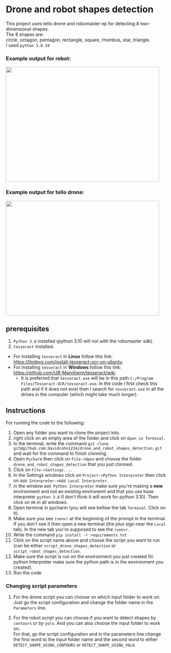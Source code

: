 # Drone and robot shapes detection
This project uses tello drone and robomaster ep for detecting 8 two-dimensional shapes.  
The 8 shapes are:  
circle, octagon, pentagon, rectangle, square, rhombus, star, triangle.  
I used `python 3.8.10`  
### Example output for robot:  
<img src="./resources_for_readme/gif_videos/robot/robomaster_ep_pov.gif" width="480" height="360" />

### Example output for tello drone:  
<img src="./resources_for_readme/gif_videos/drone/shapes_colors_on_screen.gif" width="480" height="360" />

## prerequisites
1. `Python 3.8` installed (python 3.10 will not with the robomaster sdk).
2. `tesseract` installed.
  - For installing `tesseract` in **Linux** follow this link: https://lindevs.com/install-tesseract-ocr-on-ubuntu
  - For installing `tesseract` in **Windows** follow this link: https://github.com/UB-Mannheim/tesseract/wiki
    - It is preferred that `tesseract.exe` will be in this path `C:/Program Files/Tesseract-OCR/tesseract.exe`.  In the code I first check this path and if it does not exist then I search for `tesseract.exe` in all the drives in the computer (which might take much longer).

## Instructions
For running the code to the following:
1. Open any folder you want to clone the project into.
1. right click on an empty area of the folder and click on `Open in Terminal`.
1. In the terminal, write the command `git clone git@github.com:davidcohn1234/drone_and_robot_shapes_detection.git` and wait for the command to finish clonning.
1. Open `Pycharm` then click on `File->Open` and choose the folder `drone_and_robot_shapes_detection` that you just clonned.
1. Click on `File->Settings...`. 
1. In the Settings windows click on `Project->Python Interpreter` then click on `Add Interpreter->Add Local Interpreter`.
1. in the window `Add Python Interpreter` make sure you're making a **new** environment and not an existing environemt and that you use base interpreter `python 3.8` (I don't think it will work for python 3.10). Then click on `OK` in all windows.
1. Open terminal in pycharm (you will see bellow the tab `Terminal`. Click on it).
1. Make sure you see `(venv)` at the beginning of the prompt in the terminal. If you don't see it then open a new terminal (the plus sign near the `Local` tab). In the new tab you're supposed to see the `(venv)`.
1. Write the command `pip install -r requirements.txt`
1. Click on the script name above and choose the script you want to run (can be either `script_drone_shapes_detection` or `script_robot_shapes_detection`.
1. Make sure the script is run on the environment you just created (In python Interpreter make sure the python path is in the environment you created).
1. Run the code

### Changing script parameters
1. For the drone script you can choose on which input folder to work on. Just go the script configuration and change the folder name in the `Parameters` line.  

1. For the robot script you can choose if you want to detect shapes by `contours` or by `yolo`. And you can also choose the input folder to work on.  
For that, go the script configuration and in the parameters line change the first word to the input folder name and the second word to either `DETECT_SHAPE_USING_CONTOURS` or `DETECT_SHAPE_USING_YOLO`.

